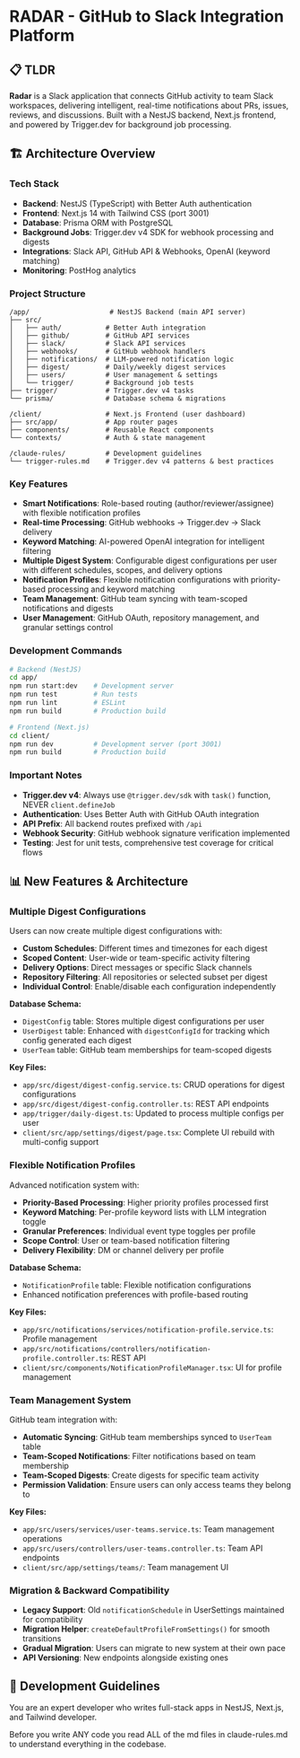 # RADAR - GitHub to Slack Integration Platform

## 📋 TLDR
**Radar** is a Slack application that connects GitHub activity to team Slack workspaces, delivering intelligent, real-time notifications about PRs, issues, reviews, and discussions. Built with a NestJS backend, Next.js frontend, and powered by Trigger.dev for background job processing.

## 🏗️ Architecture Overview

### Tech Stack
- **Backend**: NestJS (TypeScript) with Better Auth authentication
- **Frontend**: Next.js 14 with Tailwind CSS (port 3001)
- **Database**: Prisma ORM with PostgreSQL
- **Background Jobs**: Trigger.dev v4 SDK for webhook processing and digests
- **Integrations**: Slack API, GitHub API & Webhooks, OpenAI (keyword matching)
- **Monitoring**: PostHog analytics

### Project Structure
```
/app/                    # NestJS Backend (main API server)
├── src/
│   ├── auth/           # Better Auth integration
│   ├── github/         # GitHub API services
│   ├── slack/          # Slack API services
│   ├── webhooks/       # GitHub webhook handlers
│   ├── notifications/  # LLM-powered notification logic
│   ├── digest/         # Daily/weekly digest services
│   ├── users/          # User management & settings
│   └── trigger/        # Background job tests
├── trigger/            # Trigger.dev v4 tasks
└── prisma/             # Database schema & migrations

/client/                # Next.js Frontend (user dashboard)
├── src/app/            # App router pages
├── components/         # Reusable React components
└── contexts/           # Auth & state management

/claude-rules/          # Development guidelines
└── trigger-rules.md    # Trigger.dev v4 patterns & best practices
```

### Key Features
- **Smart Notifications**: Role-based routing (author/reviewer/assignee) with flexible notification profiles
- **Real-time Processing**: GitHub webhooks → Trigger.dev → Slack delivery
- **Keyword Matching**: AI-powered OpenAI integration for intelligent filtering
- **Multiple Digest System**: Configurable digest configurations per user with different schedules, scopes, and delivery options
- **Notification Profiles**: Flexible notification configurations with priority-based processing and keyword matching
- **Team Management**: GitHub team syncing with team-scoped notifications and digests
- **User Management**: GitHub OAuth, repository management, and granular settings control

### Development Commands
```bash
# Backend (NestJS)
cd app/
npm run start:dev    # Development server
npm run test         # Run tests
npm run lint         # ESLint
npm run build        # Production build

# Frontend (Next.js)
cd client/
npm run dev          # Development server (port 3001)
npm run build        # Production build
```

### Important Notes
- **Trigger.dev v4**: Always use `@trigger.dev/sdk` with `task()` function, NEVER `client.defineJob`
- **Authentication**: Uses Better Auth with GitHub OAuth integration
- **API Prefix**: All backend routes prefixed with `/api`
- **Webhook Security**: GitHub webhook signature verification implemented
- **Testing**: Jest for unit tests, comprehensive test coverage for critical flows

## 📊 New Features & Architecture

### Multiple Digest Configurations
Users can now create multiple digest configurations with:
- **Custom Schedules**: Different times and timezones for each digest
- **Scoped Content**: User-wide or team-specific activity filtering
- **Delivery Options**: Direct messages or specific Slack channels
- **Repository Filtering**: All repositories or selected subset per digest
- **Individual Control**: Enable/disable each configuration independently

**Database Schema:**
- `DigestConfig` table: Stores multiple digest configurations per user
- `UserDigest` table: Enhanced with `digestConfigId` for tracking which config generated each digest
- `UserTeam` table: GitHub team memberships for team-scoped digests

**Key Files:**
- `app/src/digest/digest-config.service.ts`: CRUD operations for digest configurations
- `app/src/digest/digest-config.controller.ts`: REST API endpoints
- `app/trigger/daily-digest.ts`: Updated to process multiple configs per user
- `client/src/app/settings/digest/page.tsx`: Complete UI rebuild with multi-config support

### Flexible Notification Profiles
Advanced notification system with:
- **Priority-Based Processing**: Higher priority profiles processed first
- **Keyword Matching**: Per-profile keyword lists with LLM integration toggle
- **Granular Preferences**: Individual event type toggles per profile
- **Scope Control**: User or team-based notification filtering
- **Delivery Flexibility**: DM or channel delivery per profile

**Database Schema:**
- `NotificationProfile` table: Flexible notification configurations
- Enhanced notification preferences with profile-based routing

**Key Files:**
- `app/src/notifications/services/notification-profile.service.ts`: Profile management
- `app/src/notifications/controllers/notification-profile.controller.ts`: REST API
- `client/src/components/NotificationProfileManager.tsx`: UI for profile management

### Team Management System
GitHub team integration with:
- **Automatic Syncing**: GitHub team memberships synced to `UserTeam` table
- **Team-Scoped Notifications**: Filter notifications based on team membership
- **Team-Scoped Digests**: Create digests for specific team activity
- **Permission Validation**: Ensure users can only access teams they belong to

**Key Files:**
- `app/src/users/services/user-teams.service.ts`: Team management operations
- `app/src/users/controllers/user-teams.controller.ts`: Team API endpoints
- `client/src/app/settings/teams/`: Team management UI

### Migration & Backward Compatibility
- **Legacy Support**: Old `notificationSchedule` in UserSettings maintained for compatibility
- **Migration Helper**: `createDefaultProfileFromSettings()` for smooth transitions
- **Gradual Migration**: Users can migrate to new system at their own pace
- **API Versioning**: New endpoints alongside existing ones

## 🔧 Development Guidelines
You are an expert developer who writes full-stack apps in NestJS, Next.js, and Tailwind developer. 

Before you write ANY code you read ALL of the md files in claude-rules.md to understand everything in the codebase.